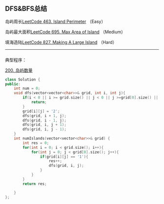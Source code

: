 ## DFS&BFS总结

岛屿周长[LeetCode 463. Island Perimeter](https://leetcode-cn.com/problems/island-perimeter/) （Easy）

岛屿最大面积[LeetCode 695. Max Area of Island](https://leetcode-cn.com/problems/max-area-of-island/) （Medium）

填海造陆[LeetCode 827. Making A Large Island](https://leetcode-cn.com/problems/making-a-large-island/) （Hard）

------

### 

典型程序：

[200. 岛屿数量](https://leetcode-cn.com/problems/number-of-islands/)

```c++
class Solution {
public:
    int num = 0;
    void dfs(vector<vector<char>>& grid, int i, int j){
        if(i < 0 || i >= grid.size() || j < 0 || j >=grid[0].size() || grid[i][j] != '1'){
            return;
        }        
        grid[i][j] = '2';
        dfs(grid, i + 1, j);
        dfs(grid, i - 1, j);
        dfs(grid, i, j + 1);
        dfs(grid, i, j - 1);
    }
    int numIslands(vector<vector<char>>& grid) {
        int res = 0;
        for(int i = 0; i < grid.size(); i++){
            for(int j = 0; j < grid[0].size(); j++){
                if(grid[i][j] == '1'){
                    res++;
                    dfs(grid, i, j);
                }
            }
        }
        return res;

    }
};
```

